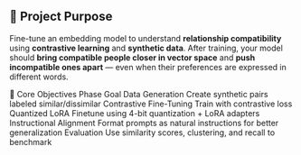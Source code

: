 ## 🧠 Project Purpose

Fine-tune an embedding model to understand **relationship compatibility** using **contrastive learning** and **synthetic data**. After training, your model should **bring compatible people closer in vector space** and **push incompatible ones apart** — even when their preferences are expressed in different words.

🎯 Core Objectives
Phase	Goal
Data Generation	Create synthetic pairs labeled similar/dissimilar
Contrastive Fine-Tuning	Train with contrastive loss 
Quantized LoRA	Finetune using 4-bit quantization + LoRA adapters
Instructional Alignment	Format prompts as natural instructions for better generalization
Evaluation	Use similarity scores, clustering, and recall to benchmark
